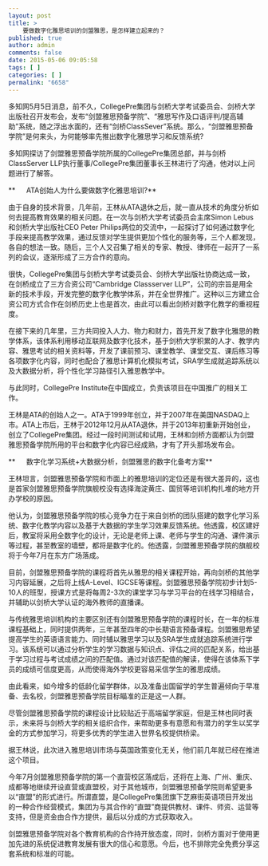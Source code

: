 ```yaml
---
layout: post
title: >
    要做数字化雅思培训的剑盟雅思，是怎样建立起来的？
published: true
author: admin
comments: false
date: 2015-05-06 09:05:58
tags: [ ]
categories: [ ]
permalink: "6658"
---
```

多知网5月5日消息，前不久，CollegePre集团与剑桥大学考试委员会、剑桥大学出版社召开发布会，发布“剑盟雅思预备学院”、“雅思写作及口语评判/提高辅助”系统，随之浮出水面的，还有“剑桥ClassSever”系统。那么，“剑盟雅思预备学院”是何来头，为何能够率先推出数字化雅思学习和反馈系统?

多知网探访了剑盟雅思预备学院所属的CollegePre集团总部，并与剑桥ClassServer LLP执行董事/CollegePre集团董事长王林进行了沟通，他对以上问题进行了解答。

**　  ATA创始人为什么要做数字化雅思培训?**

由于自身的技术背景，几年前，王林从ATA退休之后，就一直从技术的角度分析如何去提高教育效果的相关问题。在一次与剑桥大学考试委员会主席Simon Lebus和剑桥大学出版社CEO Peter Philips两位的交流中，一起探讨了如何通过数字化手段来提高教学效果，通过反馈对学生提供更加个性化的服务等，三个人都发现，各自的想法一致。随后，三个人又召集了相关的专家、教授、律师在一起开了一系列的会议，逐渐形成了三方合作的意向。

很快，CollegePre集团与剑桥大学考试委员会、剑桥大学出版社协商达成一致，在剑桥成立了三方合资公司“Cambridge Classserver LLP”，公司的宗旨是用全新的技术手段，开发完整的数字化教学体系，并在全世界推广。这种以三方建立合资公司方式合作在剑桥历史上也是首次，由此可以看出剑桥对数字化教学的重视程度。

在接下来的几年里，三方共同投入人力、物力和财力，首先开发了数字化雅思的教学体系，该体系利用移动互联网及数字化技术，基于剑桥大学积累的人才、教学内容、雅思考试的相关资料等，开发了课前预习、课堂教学、课堂交互、课后练习等各项数字化内容，同时也配合了雅思计算机化模拟考试，SRA学生成就追踪系统以及大数据分析，将个性化学习路径引入雅思教学中。

与此同时，CollegePre Institute在中国成立，负责该项目在中国推广的相关工作。

王林是ATA的创始人之一。ATA于1999年创立，并于2007年在美国NASDAQ上市。ATA上市后，王林于2012年12月从ATA退休，并于2013年初重新开始创业，创立了CollegePre集团。经过一段时间测试和试用，王林和剑桥方面都认为剑盟雅思预备学院所用的平台和数字化内容已经成熟，才有了开头那场发布会。

**　  数字化学习系统+大数据分析，剑盟雅思的数字化备考方案**

王林坦言，剑盟雅思预备学院和市面上的雅思培训的定位还是有很大差异的，这也是首家剑盟雅思预备学院旗舰校没有选择海淀黄庄、国贸等培训机构扎堆的地方开办学校的原因。

他认为，剑盟雅思预备学院的核心竞争力在于来自剑桥的团队搭建的数字化学习系统、数字化教学内容以及基于大数据的学生学习效果反馈系统。他透露，校区建好后，教室将采用全数字化的设计，无论是老师上课、老师与学生的沟通、课件演示等过程，甚至教室的墙壁，都将是数字化的。他透露，剑盟雅思预备学院的旗舰校将于今年7月在东方广场落成。

目前，剑盟雅思预备学院的课程将首先从雅思的相关课程开始，再向剑桥的其他学习内容延展，之后将上线A-Level、IGCSE等课程。剑盟雅思预备学院初步计划5-10人的班型，授课方式是将每周2-3次的课堂学习与学习平台的在线学习相结合，并辅助以剑桥大学认证的海外教师的直播课。

与传统雅思培训机构的主要区别还有剑盟雅思预备学院的课程时长，在一年的标准课程基础上，同时提供两年，三年甚至四年的中长期语言预备课程。剑盟雅思希望提高学生的英语语言能力、同时辅以雅思学习以及SRA学生成就追踪系统进行学习。该系统可以通过分析学生的学习数据与知识点、评估之间的匹配关系，给出基于学习过程与考试成绩之间的匹配值。通过对该匹配值的解读，使得在该体系下学员的成绩可信度更高，从而使得海外学校更容易采信学生的雅思成绩。

由此看来，如今增多的低龄化留学群体，以及准备出国留学的学生普遍倾向于早准备、去名校，剑盟雅思预备学院目标瞄准的正是这一人群。

尽管剑盟雅思预备学院的课程设计比较贴近于高端留学家庭，但是王林也同时表示，未来将与剑桥大学的相关组织合作，来帮助更多有意愿和有潜力的学生以奖学金的方式参加学习，将更多优秀的学生进入世界名校提供桥梁。

据王林说，此次进入雅思培训市场与英国政策变化无关，他们前几年就已经在推进这个项目。

今年7月剑盟雅思预备学院的第一个直营校区落成后，还将在上海、广州、重庆、成都等地继续开设直营或直盟校，对于其他城市，剑盟雅思预备学院则希望更多以“直盟”的形式进行。所谓直盟，是CollegePre集团旗下芝麻街英语项目开发出的一种合作经营模式，集团为与其合作的“直盟”商提供教材、课件、师资、运营等支持，但是资金由合作方提供，最后以分成的方式获取收入。

剑盟雅思预备学院对各个教育机构的合作持开放态度，同时，剑桥方面对于使用更加先进的系统促进教育发展有很大的信心和意愿。今后，也不排除完全免费分享这套系统和标准的可能。